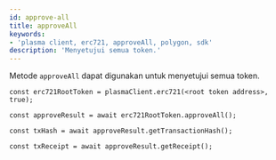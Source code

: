 ```yaml
---
id: approve-all
title: approveAll
keywords:
- 'plasma client, erc721, approveAll, polygon, sdk'
description: 'Menyetujui semua token.'
---
```


Metode `approveAll` dapat digunakan untuk menyetujui semua token.

```
const erc721RootToken = plasmaClient.erc721(<root token address>, true);

const approveResult = await erc721RootToken.approveAll();

const txHash = await approveResult.getTransactionHash();

const txReceipt = await approveResult.getReceipt();

```
